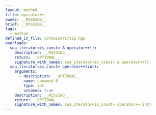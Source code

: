 ```yaml
---
layout: method
title: operator++
owner: __MISSING__
brief: __MISSING__
tags:
  - method
defined_in_file: containers/zip.hpp
overloads:
  soa_iterator<is_const> & operator++():
    description: __MISSING__
    return: __OPTIONAL__
    signature_with_names: soa_iterator<is_const> & operator++()
  soa_iterator<is_const> operator++(int):
    arguments:
      - description: __OPTIONAL__
        name: unnamed-0
        type: int
        unnamed: true
    description: __MISSING__
    return: __OPTIONAL__
    signature_with_names: soa_iterator<is_const> operator++(int)
---
```

